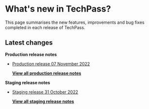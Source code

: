 # What's new in TechPass?

This page summarises the new features, improvements and bug fixes completed in each release of TechPass.

## Latest changes

**Production release notes**
- [Production release 07 November 2022](whats-new/production-release-notes?id=production-release-07-november-2022)


  [**View all production release notes**](/whats-new/production-release-notes)

**Staging release notes**
- [Staging release 31 October 2022](whats-new/staging-release-notes?id=staging-release-31-october-2022)


  [**View all staging release notes**](/whats-new/staging-release-notes)
